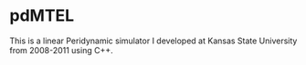 pdMTEL
======

This is a linear Peridynamic simulator I developed at Kansas State University from 2008-2011 using C++.
